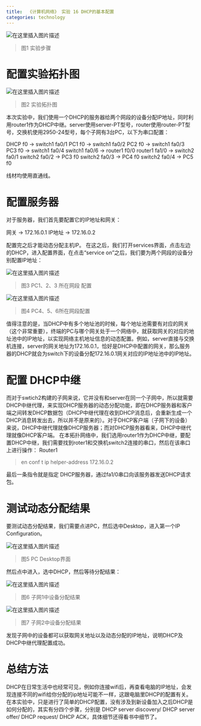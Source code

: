```yaml
---
title:  《计算机网络》 实验 16 DHCP的基本配置
categories: technology
---
```


![在这里插入图片描述](https://img-blog.csdnimg.cn/5c0b1474de07404dacc2acb4a4837de9.png?x-oss-process=image/watermark,type_d3F5LXplbmhlaQ,shadow_50,text_Q1NETiBA5aSp5LiLNTkxMg==,size_20,color_FFFFFF,t_70,g_se,x_16)
> 图1 实验步骤

# 配置实验拓扑图

![在这里插入图片描述](https://img-blog.csdnimg.cn/f37728a8fa0c4d7b8ea2536e6254cc00.png?x-oss-process=image/watermark,type_d3F5LXplbmhlaQ,shadow_50,text_Q1NETiBA5aSp5LiLNTkxMg==,size_20,color_FFFFFF,t_70,g_se,x_16)
 
> 图2 实验拓扑图

本次实验中，我们使用一个DHCP的服务器给两个网段的设备分配IP地址，同时利用router1作为DHCP中继。server使用server-PT型号，router使用router-PT型号，交换机使用2950-24型号，每个子网有3台PC，以下为串口配置：

DHCP f0 -> switch1 fa0/1
PC1 f0 -> switch1 fa0/2
PC2 f0 -> switch1 fa0/3
PC3 f0 -> switch1 fa0/4
switch1 fa0/6 -> router1 f0/0
router1 fa1/0 -> switch2 fa0/1
switch2 fa0/2 -> PC3 f0
switch2 fa0/3 -> PC4 f0
switch2 fa0/4 -> PC5 f0

线材均使用直通线。

# 配置服务器
对于服务器，我们首先要配置它的IP地址和网关：

网关 -> 172.16.0.1
IP地址 -> 172.16.0.2

配置完之后才能动态分配主机IP。
在这之后，我们打开services界面，点击左边的DHCP，进入配置界面，在点击“service on”之后，我们要为两个网段的设备分别配置IP地址：
 
 ![在这里插入图片描述](https://img-blog.csdnimg.cn/667f8c8779a24c3c8545d24a526c9d4a.png?x-oss-process=image/watermark,type_d3F5LXplbmhlaQ,shadow_50,text_Q1NETiBA5aSp5LiLNTkxMg==,size_20,color_FFFFFF,t_70,g_se,x_16)
 
> 图3 PC1、2、3 所在网段 配置  
 
 ![在这里插入图片描述](https://img-blog.csdnimg.cn/1d2197fe9c5349ab9412dace73fdbea1.png?x-oss-process=image/watermark,type_d3F5LXplbmhlaQ,shadow_50,text_Q1NETiBA5aSp5LiLNTkxMg==,size_20,color_FFFFFF,t_70,g_se,x_16)
 
> 图4 PC4、5、6所在网段配置

值得注意的是，当DHCP中有多个地址池的时候，每个地址池需要有对应的网关（这个非常重要），终端的PC与哪个网关处于一个网络中，就获取网关的对应的地址池中的IP地址，以实现网络主机地址信息的动态配置。例如，server直接与交换机连接，server的网关地址为172.16.0.1，恰好是DHCP中配置的网关，那么服务器的DHCP就会为switch下的设备分配172.16.0.1网关对应的IP地址池中的IP地址。

# 配置 DHCP中继

而对于swtich2构建的子网来说，它并没有和server在同一个子网中，所以就需要DHCP中继代理，来实现DHCP服务器的动态分配功能，即在DHCP服务器和客户端之间转发DHCP数据包（DHCP中继代理在收到DHCP消息后，会重新生成一个DHCP消息转发出去，所以并不是原来的）。对于DHCP客户端（子网下的设备）来说，DHCP中继代理就像DHCP服务器；而对DHCP服务器看来，DHCP中继代理就像DHCP客户端。
在本拓扑网络中，我们选用router1作为DHCP中继，要配置DHCP中继，我们需要找到roter1和交换机switch2连接的串口，然后在该串口上进行操作：
Router1
> en
> conf t
> ip helper-address 172.16.0.2

最后一条指令就是指定 DHCP服务器，通过fa1/0串口向该服务器发送DHCP请求包。

# 测试动态分配结果
要测试动态分配结果，我们需要点进PC，然后选中Desktop，进入第一个IP Configuration。
 
 
 ![在这里插入图片描述](https://img-blog.csdnimg.cn/46aab0841e4c4e66bed40c7e9929d714.png?x-oss-process=image/watermark,type_d3F5LXplbmhlaQ,shadow_50,text_Q1NETiBA5aSp5LiLNTkxMg==,size_20,color_FFFFFF,t_70,g_se,x_16)
> 图5 PC Desktop界面

然后点中进入，选中DHCP，然后等待分配结果：

![在这里插入图片描述](https://img-blog.csdnimg.cn/6298fba208a64220852fc97aeeb00f0e.png?x-oss-process=image/watermark,type_d3F5LXplbmhlaQ,shadow_50,text_Q1NETiBA5aSp5LiLNTkxMg==,size_20,color_FFFFFF,t_70,g_se,x_16)
 
> 图6 子网1中设备分配结果

![在这里插入图片描述](https://img-blog.csdnimg.cn/04313ed00c324524a197f8bfbe50e612.png?x-oss-process=image/watermark,type_d3F5LXplbmhlaQ,shadow_50,text_Q1NETiBA5aSp5LiLNTkxMg==,size_20,color_FFFFFF,t_70,g_se,x_16)
 
> 图7 子网2中设备分配结果

发现子网中的设备都可以获取网关地址以及动态分配的IP地址，说明DHCP及DHCP中继代理配置成功。

# 总结方法

DHCP在日常生活中也经常可见，例如你连接wifi后，再查看电脑的IP地址，会发现连接不同的wifi给你分配的ip地址可能不一样，这跟电脑里DHCP的配置有关。在本实验中，只是进行了简单的DHCP配置，没有涉及到新设备加入之后DHCP是如何分配的，其实有分四个步骤，分别是 DHCP server discovery/ DHCP server offer/ DHCP request/ DHCP ACK，具体细节还得看书中细节了。
